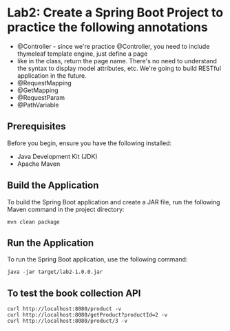 # Lab2: Create a Spring Boot Project to practice the following annotations

- @Controller - since we're practice @Controller, you need to include thymeleaf template engine, just define a page 
- like in the class, return the page name. There's no need to understand the syntax to display model attributes, etc. We're going to build RESTful application in the future.
- @RequestMapping
- @GetMapping
- @RequestParam
- @PathVariable

## Prerequisites

Before you begin, ensure you have the following installed:

- Java Development Kit (JDK)
- Apache Maven


## Build the Application

To build the Spring Boot application and create a JAR file, run the following Maven command in the project directory:
```
mvn clean package
```

## Run the Application

To run the Spring Boot application, use the following command:

```
java -jar target/lab2-1.0.0.jar
```

## To test the book collection API
```
curl http://localhost:8080/product -v
curl http://localhost:8080/getProduct?productId=2 -v
curl http://localhost:8080/product/3 -v
```